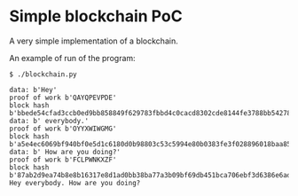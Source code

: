 # Simple blockchain PoC

A very simple implementation of a blockchain.

An example of run of the program:

```
$ ./blockchain.py

data: b'Hey'
proof of work b'QAYQPEVPDE'
block hash b'bbede54cfad3ccb0ed9bb858849f629783fbbd4c0cacd8302cde8144fe3788bb54278196ca5de188e7d4a388d33ff1078633fa081666f8fbf0386bc277e00000'
data: b' everybody.'
proof of work b'OYYXWIWGMG'
block hash b'a5e4ec6069bf940bf0e5d1c6180d0b98803c53c5994e80b0383fe3f028896018baa85d0f0cb0961a01bd0eae06858cca4b2735706ec876a627a96dbec8100000'
data: b' How are you doing?'
proof of work b'FCLPWNKXZF'
block hash b'87ab2d9ea74b8e8b16317e8d1ad0bb38ba77a3b09bf69db451bca706ebf3d6386e6adc570eada9c70436e9b2ffc215134c0c9bfb7173188ac0b5f1de60500000'
Hey everybody. How are you doing?
```
